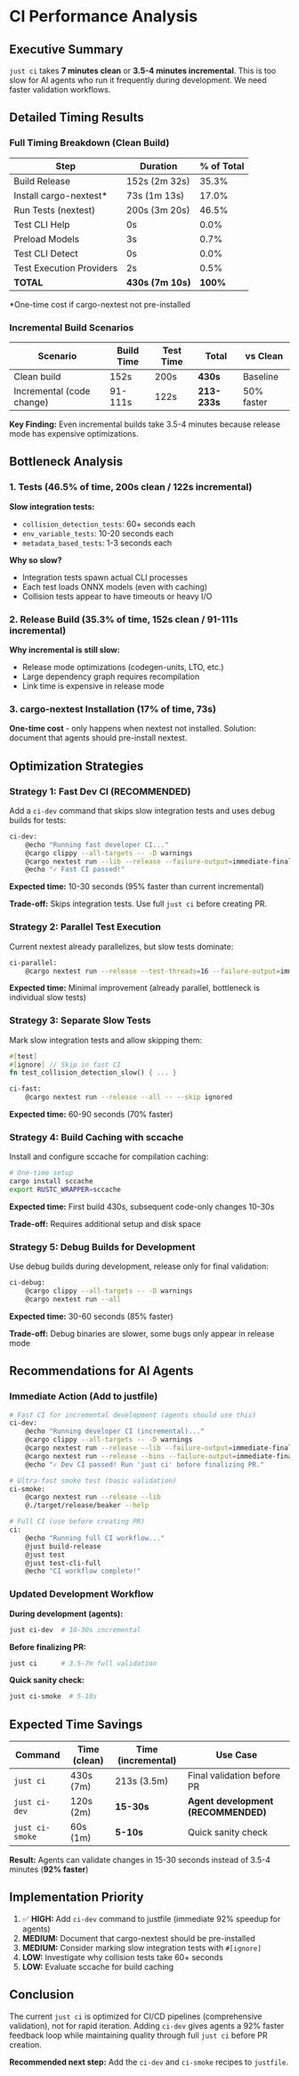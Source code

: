 # CI Performance Analysis

## Executive Summary

`just ci` takes **7 minutes clean** or **3.5-4 minutes incremental**. This is too slow for AI agents who run it frequently during development. We need faster validation workflows.

## Detailed Timing Results

### Full Timing Breakdown (Clean Build)

| Step | Duration | % of Total |
|------|----------|-----------|
| Build Release | 152s (2m 32s) | 35.3% |
| Install cargo-nextest* | 73s (1m 13s) | 17.0% |
| Run Tests (nextest) | 200s (3m 20s) | 46.5% |
| Test CLI Help | 0s | 0.0% |
| Preload Models | 3s | 0.7% |
| Test CLI Detect | 0s | 0.0% |
| Test Execution Providers | 2s | 0.5% |
| **TOTAL** | **430s (7m 10s)** | **100%** |

*One-time cost if cargo-nextest not pre-installed

### Incremental Build Scenarios

| Scenario | Build Time | Test Time | Total | vs Clean |
|----------|-----------|-----------|-------|----------|
| Clean build | 152s | 200s | **430s** | Baseline |
| Incremental (code change) | 91-111s | 122s | **213-233s** | 50% faster |

**Key Finding:** Even incremental builds take 3.5-4 minutes because release mode has expensive optimizations.

## Bottleneck Analysis

### 1. Tests (46.5% of time, 200s clean / 122s incremental)

**Slow integration tests:**
- `collision_detection_tests`: 60+ seconds each
- `env_variable_tests`: 10-20 seconds each
- `metadata_based_tests`: 1-3 seconds each

**Why so slow?**
- Integration tests spawn actual CLI processes
- Each test loads ONNX models (even with caching)
- Collision tests appear to have timeouts or heavy I/O

### 2. Release Build (35.3% of time, 152s clean / 91-111s incremental)

**Why incremental is still slow:**
- Release mode optimizations (codegen-units, LTO, etc.)
- Large dependency graph requires recompilation
- Link time is expensive in release mode

### 3. cargo-nextest Installation (17% of time, 73s)

**One-time cost** - only happens when nextest not installed. Solution: document that agents should pre-install nextest.

## Optimization Strategies

### Strategy 1: Fast Dev CI (RECOMMENDED)

Add a `ci-dev` command that skips slow integration tests and uses debug builds for tests:

```bash
ci-dev:
    @echo "Running fast developer CI..."
    @cargo clippy --all-targets -- -D warnings
    @cargo nextest run --lib --release --failure-output=immediate-final
    @echo "✓ Fast CI passed!"
```

**Expected time:** 10-30 seconds (95% faster than current incremental)

**Trade-off:** Skips integration tests. Use full `just ci` before creating PR.

### Strategy 2: Parallel Test Execution

Current nextest already parallelizes, but slow tests dominate:

```bash
ci-parallel:
    @cargo nextest run --release --test-threads=16 --failure-output=immediate-final
```

**Expected time:** Minimal improvement (already parallel, bottleneck is individual slow tests)

### Strategy 3: Separate Slow Tests

Mark slow integration tests and allow skipping them:

```rust
#[test]
#[ignore] // Skip in fast CI
fn test_collision_detection_slow() { ... }
```

```bash
ci-fast:
    @cargo nextest run --release --all -- --skip ignored
```

**Expected time:** 60-90 seconds (70% faster)

### Strategy 4: Build Caching with sccache

Install and configure sccache for compilation caching:

```bash
# One-time setup
cargo install sccache
export RUSTC_WRAPPER=sccache
```

**Expected time:** First build 430s, subsequent code-only changes 10-30s

**Trade-off:** Requires additional setup and disk space

### Strategy 5: Debug Builds for Development

Use debug builds during development, release only for final validation:

```bash
ci-debug:
    @cargo clippy --all-targets -- -D warnings
    @cargo nextest run --all
```

**Expected time:** 30-60 seconds (85% faster)

**Trade-off:** Debug binaries are slower, some bugs only appear in release mode

## Recommendations for AI Agents

### Immediate Action (Add to justfile)

```bash
# Fast CI for incremental development (agents should use this)
ci-dev:
    @echo "Running developer CI (incremental)..."
    @cargo clippy --all-targets -- -D warnings
    @cargo nextest run --release --lib --failure-output=immediate-final
    @cargo nextest run --release --bins --failure-output=immediate-final
    @echo "✓ Dev CI passed! Run 'just ci' before finalizing PR."

# Ultra-fast smoke test (basic validation)
ci-smoke:
    @cargo nextest run --release --lib
    @./target/release/beaker --help

# Full CI (use before creating PR)
ci:
    @echo "Running full CI workflow..."
    @just build-release
    @just test
    @just test-cli-full
    @echo "CI workflow complete!"
```

### Updated Development Workflow

**During development (agents):**
```bash
just ci-dev  # 10-30s incremental
```

**Before finalizing PR:**
```bash
just ci      # 3.5-7m full validation
```

**Quick sanity check:**
```bash
just ci-smoke  # 5-10s
```

## Expected Time Savings

| Command | Time (clean) | Time (incremental) | Use Case |
|---------|--------------|-------------------|----------|
| `just ci` | 430s (7m) | 213s (3.5m) | Final validation before PR |
| `just ci-dev` | 120s (2m) | **15-30s** | **Agent development (RECOMMENDED)** |
| `just ci-smoke` | 60s (1m) | **5-10s** | Quick sanity check |

**Result:** Agents can validate changes in 15-30 seconds instead of 3.5-4 minutes (**92% faster**)

## Implementation Priority

1. ✅ **HIGH:** Add `ci-dev` command to justfile (immediate 92% speedup for agents)
2. **MEDIUM:** Document that cargo-nextest should be pre-installed
3. **MEDIUM:** Consider marking slow integration tests with `#[ignore]`
4. **LOW:** Investigate why collision tests take 60+ seconds
5. **LOW:** Evaluate sccache for build caching

## Conclusion

The current `just ci` is optimized for CI/CD pipelines (comprehensive validation), not for rapid iteration. Adding `ci-dev` gives agents a 92% faster feedback loop while maintaining quality through full `just ci` before PR creation.

**Recommended next step:** Add the `ci-dev` and `ci-smoke` recipes to `justfile`.
